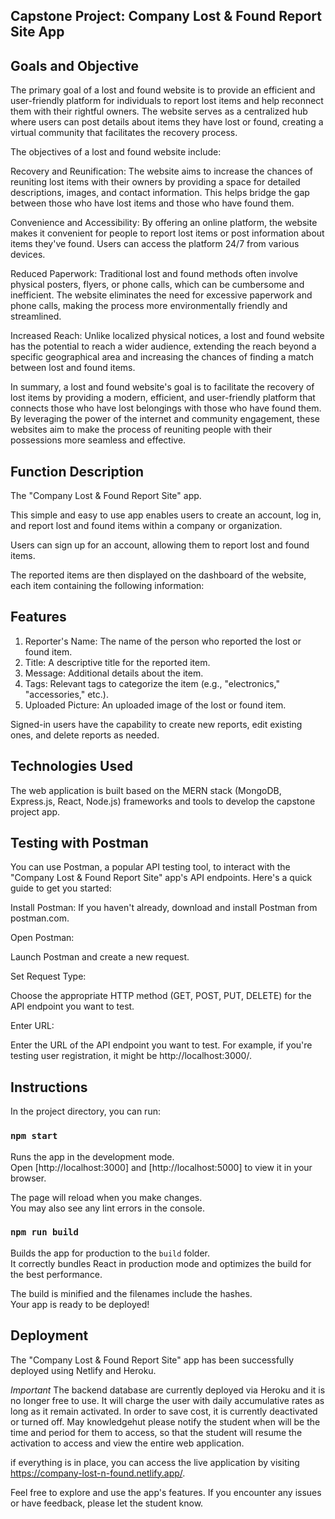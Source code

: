 ## Capstone Project: Company Lost & Found Report Site App

## Goals and Objective
The primary goal of a lost and found website is to provide an efficient and user-friendly platform for individuals to report lost items and help reconnect them with their rightful owners. The website serves as a centralized hub where users can post details about items they have lost or found, creating a virtual community that facilitates the recovery process.

The objectives of a lost and found website include:

Recovery and Reunification: The website aims to increase the chances of reuniting lost items with their owners by providing a space for detailed descriptions, images, and contact information. This helps bridge the gap between those who have lost items and those who have found them.

Convenience and Accessibility: By offering an online platform, the website makes it convenient for people to report lost items or post information about items they've found. Users can access the platform 24/7 from various devices.

Reduced Paperwork: Traditional lost and found methods often involve physical posters, flyers, or phone calls, which can be cumbersome and inefficient. The website eliminates the need for excessive paperwork and phone calls, making the process more environmentally friendly and streamlined.

Increased Reach: Unlike localized physical notices, a lost and found website has the potential to reach a wider audience, extending the reach beyond a specific geographical area and increasing the chances of finding a match between lost and found items.

In summary, a lost and found website's goal is to facilitate the recovery of lost items by providing a modern, efficient, and user-friendly platform that connects those who have lost belongings with those who have found them. By leveraging the power of the internet and community engagement, these websites aim to make the process of reuniting people with their possessions more seamless and effective.

## Function Description
The "Company Lost & Found Report Site" app. 

This simple and easy to use app enables users to create an account, log in, and report lost and found items within a company or organization.

Users can sign up for an account, allowing them to report lost and found items. 

The reported items are then displayed on the dashboard of the website, each item containing the following information:

## Features

1. Reporter's Name: The name of the person who reported the lost or found item.
2. Title: A descriptive title for the reported item.
3. Message: Additional details about the item.
4. Tags: Relevant tags to categorize the item (e.g., "electronics," "accessories," etc.).
5. Uploaded Picture: An uploaded image of the lost or found item.

Signed-in users have the capability to create new reports, edit existing ones, and delete reports as needed.

## Technologies Used
The web application is built based on the MERN stack (MongoDB, Express.js, React, Node.js) frameworks and tools to develop the capstone project app.

## Testing with Postman
You can use Postman, a popular API testing tool, to interact with the "Company Lost & Found Report Site" app's API endpoints. Here's a quick guide to get you started:

Install Postman: If you haven't already, download and install Postman from postman.com.

Open Postman:

Launch Postman and create a new request.

Set Request Type:

Choose the appropriate HTTP method (GET, POST, PUT, DELETE) for the API endpoint you want to test.

Enter URL:

Enter the URL of the API endpoint you want to test. For example, if you're testing user registration, it might be http://localhost:3000/.

## Instructions

In the project directory, you can run:

### `npm start`

Runs the app in the development mode.\
Open [http://localhost:3000] and [http://localhost:5000] to view it in your browser.

The page will reload when you make changes.\
You may also see any lint errors in the console.

### `npm run build`

Builds the app for production to the `build` folder.\
It correctly bundles React in production mode and optimizes the build for the best performance.

The build is minified and the filenames include the hashes.\
Your app is ready to be deployed!

## Deployment
The "Company Lost & Found Report Site" app has been successfully deployed using Netlify and Heroku. 

*Important* 
The backend database are currently deployed via Heroku and it is no longer free to use.
It will charge the user with daily accumulative rates as long as it remain activated.
In order to save cost, it is currently deactivated or turned off. 
May knowledgehut please notify the student when will be the time and period for them to access, so that the student will resume the activation to access and view the entire web application.

if everything is in place, you can access the live application by visiting https://company-lost-n-found.netlify.app/.

Feel free to explore and use the app's features. If you encounter any issues or have feedback, please let the student know.

